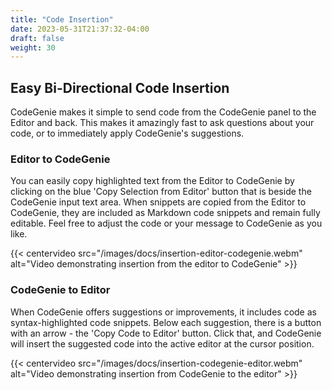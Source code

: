 ```yaml
---
title: "Code Insertion"
date: 2023-05-31T21:37:32-04:00
draft: false
weight: 30
---
```


## Easy Bi-Directional Code Insertion

CodeGenie makes it simple to send code from the CodeGenie panel to the Editor and back. This makes it amazingly fast to ask questions about your code, or to immediately apply CodeGenie's suggestions.

### Editor to CodeGenie

You can easily copy highlighted text from the Editor to CodeGenie by clicking on the blue 'Copy Selection from Editor' button that is beside the CodeGenie input text area. When snippets are copied from the Editor to CodeGenie, they are included as Markdown code snippets and remain fully editable. Feel free to adjust the code or your message to CodeGenie as you like.

{{< centervideo src="/images/docs/insertion-editor-codegenie.webm" alt="Video demonstrating insertion from the editor to CodeGenie" >}}


### CodeGenie to Editor

When CodeGenie offers suggestions or improvements, it includes code as syntax-highlighted code snippets. Below each suggestion, there is a button with an arrow - the 'Copy Code to Editor' button. Click that, and CodeGenie will insert the suggested code into the active editor at the cursor position.

{{< centervideo src="/images/docs/insertion-codegenie-editor.webm" alt="Video demonstrating insertion from CodeGenie to the editor" >}}
